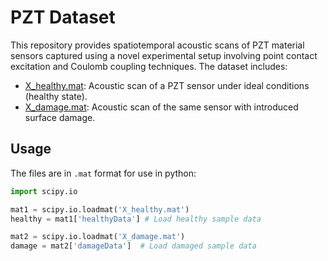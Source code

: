 # PZT Dataset

This repository provides spatiotemporal acoustic scans of PZT material sensors captured using a novel experimental setup involving point contact excitation and Coulomb coupling techniques. The dataset includes:

- [X_healthy.mat](.\X_healthy.mat): Acoustic scan of a PZT sensor under ideal conditions (healthy state).
- [X_damage.mat](.\X_damage.mat): Acoustic scan of the same sensor with introduced surface damage.

## Usage

The files are in `.mat` format for use in python:
```python
import scipy.io

mat1 = scipy.io.loadmat('X_healthy.mat')
healthy = mat1['healthyData'] # Load healthy sample data

mat2 = scipy.io.loadmat('X_damage.mat')
damage = mat2['damageData']  # Load damaged sample data
